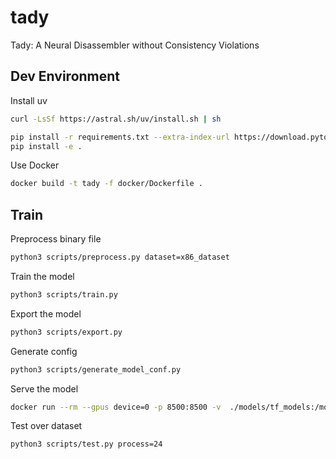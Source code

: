 # tady
Tady: A Neural Disassembler without Consistency Violations

## Dev Environment
Install uv
```bash
curl -LsSf https://astral.sh/uv/install.sh | sh
```
```bash
pip install -r requirements.txt --extra-index-url https://download.pytorch.org/whl/cpu
pip install -e .
```
Use Docker
```bash
docker build -t tady -f docker/Dockerfile .
```
## Train
Preprocess binary file
```bash
python3 scripts/preprocess.py dataset=x86_dataset
```

Train the model
```bash
python3 scripts/train.py
```

Export the model
```bash
python3 scripts/export.py
```

Generate config
```bash
python3 scripts/generate_model_conf.py
```

Serve the model
```bash
docker run --rm --gpus device=0 -p 8500:8500 -v  ./models/tf_models:/models -t --name tensorflow-serving tensorflow/serving:latest-gpu --xla_gpu_compilation_enabled=true --enable_batching=true --batching_parameters_file=/models/batching.conf --model_config_file=/models/model.conf
```

Test over dataset
```bash
python3 scripts/test.py process=24
```
